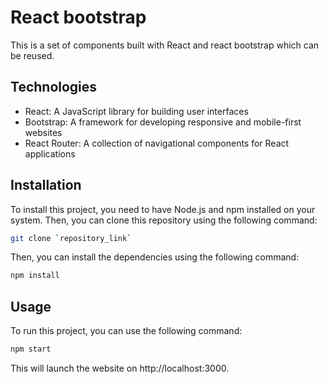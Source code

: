# React bootstrap

This is a set of components built with React and react bootstrap which can be reused.

## Technologies

- React: A JavaScript library for building user interfaces
- Bootstrap: A framework for developing responsive and mobile-first websites
- React Router: A collection of navigational components for React applications

## Installation

To install this project, you need to have Node.js and npm installed on your system. Then, you can clone this repository using the following command:

```bash
git clone `repository_link`
```

Then, you can install the dependencies using the following command:

```bash
npm install
```

## Usage

To run this project, you can use the following command:

```bash
npm start
```

This will launch the website on http://localhost:3000.
